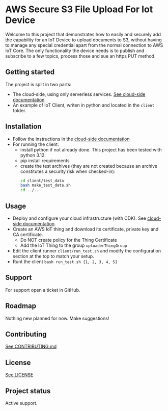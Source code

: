 # AWS Secure S3 File Upload For Iot Device

Welcome to this project that demonstrates how to easily and securely add the capability for an IoT Device
to upload documents to S3, without having to manage any special credential apart from the normal connection to 
AWS IoT Core. The only functionality the device needs is to publish and subscribe to a few topics, process those and
sue an https PUT method.

## Getting started

The project is split in two parts:
* The cloud-side, using only serverless services. [See cloud-side documentation](app/README.md)
* An example of IoT Client, writen in python and located in the `client` folder.


## Installation

* Follow the instructions in the [cloud-side documentation](app/README.md)
* For running the client:
  * install python if not already done. This project has been tested with python 3.12.
  * pip install requirements
  * create the test archives (they are not created because an archive constitutes a security risk when checked-in):
    ```bash
    cd client/test_data
    bash make_test_data.sh
    cd ../..
    ```

## Usage
* Deploy and configure your cloud infrastructure (with CDK). See [cloud-side documentation](app/README.md).
* Create an AWS IoT thing and download its certificate, private key and CA certificate.
  * Do NOT create policy for the Thing Certificate
  * Add the IoT Thing to the group `uploaderThingGroup`
* Edit the client runner `client/run_test.sh` and modify the configuration section at the top to match your setup.
* Runt the client `bash run_test.sh [1, 2, 3, 4, 5]`

## Support
For support open a ticket in GitHub.

## Roadmap
Nothing new planned for now. Make suggestions!

## Contributing
[See CONTRIBUTING.md](./CONTRIBUTING.ms)


## License
[See LICENSE](./LICENSE)

## Project status
Active support.
